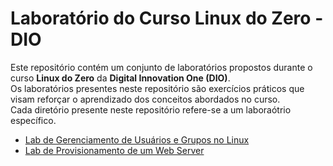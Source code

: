 # Laboratório do Curso Linux do Zero - DIO

Este repositório contém um conjunto de laboratórios propostos durante o curso **Linux do Zero** da **Digital Innovation One (DIO)**.  
Os laboratórios presentes neste repositório são exercícios práticos que visam reforçar o aprendizado dos conceitos abordados no curso.  
Cada diretório presente neste repositório refere-se a um laboraótrio específico.

- [Lab de Gerenciamento de Usuários e Grupos no Linux](LabIaC/README.md)
- [Lab de Provisionamento de um Web Server](LabWebServer/README.md)
